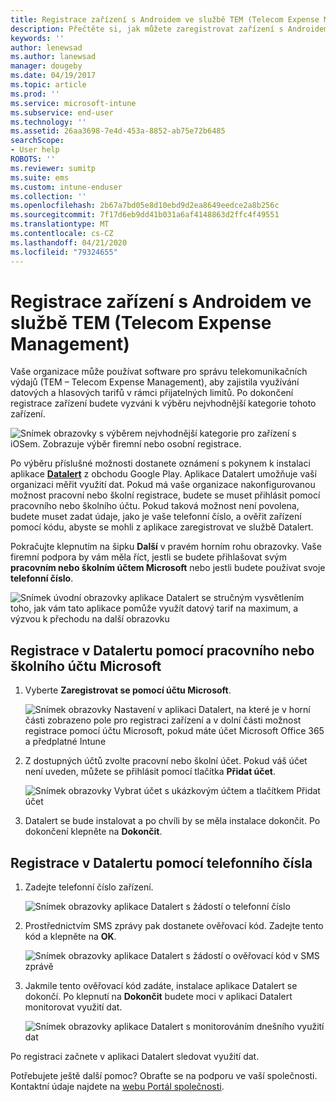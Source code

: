 ```yaml
---
title: Registrace zařízení s Androidem ve službě TEM (Telecom Expense Management) pomocí Intune
description: Přečtěte si, jak můžete zaregistrovat zařízení s Androidem ve službě TEM (Telecom Expense Management).
keywords: ''
author: lenewsad
ms.author: lanewsad
manager: dougeby
ms.date: 04/19/2017
ms.topic: article
ms.prod: ''
ms.service: microsoft-intune
ms.subservice: end-user
ms.technology: ''
ms.assetid: 26aa3698-7e4d-453a-8852-ab75e72b6485
searchScope:
- User help
ROBOTS: ''
ms.reviewer: sumitp
ms.suite: ems
ms.custom: intune-enduser
ms.collection: ''
ms.openlocfilehash: 2b67a7bd05e8d10ebd9d2ea8649eedce2a8b256c
ms.sourcegitcommit: 7f17d6eb9dd41b031a6af4148863d2ffc4f49551
ms.translationtype: MT
ms.contentlocale: cs-CZ
ms.lasthandoff: 04/21/2020
ms.locfileid: "79324655"
---
```

# <a name="enroll-your-android-device-in-telecom-expense-management"></a>Registrace zařízení s Androidem ve službě TEM (Telecom Expense Management)

Vaše organizace může používat software pro správu telekomunikačních výdajů (TEM – Telecom Expense Management), aby zajistila využívání datových a hlasových tarifů v rámci přijatelných limitů. Po dokončení registrace zařízení budete vyzváni k výběru nejvhodnější kategorie tohoto zařízení.

![Snímek obrazovky s výběrem nejvhodnější kategorie pro zařízení s iOSem. Zobrazuje výběr firemní nebo osobní registrace.](./media/and-enroll-11-tem-select-best-category.png)

Po výběru příslušné možnosti dostanete oznámení s pokynem k instalaci aplikace [__Datalert__](https://play.google.com/store/apps/details?id=fr.memobox.databox) z obchodu Google Play. Aplikace Datalert umožňuje vaší organizaci měřit využití dat. Pokud má vaše organizace nakonfigurovanou možnost pracovní nebo školní registrace, budete se muset přihlásit pomocí pracovního nebo školního účtu. Pokud taková možnost není povolena, budete muset zadat údaje, jako je vaše telefonní číslo, a ověřit zařízení pomocí kódu, abyste se mohli z aplikace zaregistrovat ve službě Datalert.

Pokračujte klepnutím na šipku __Další__ v pravém horním rohu obrazovky. Vaše firemní podpora by vám měla říct, jestli se budete přihlašovat svým __pracovním nebo školním účtem Microsoft__ nebo jestli budete používat svoje __telefonní číslo__.

  ![Snímek úvodní obrazovky aplikace Datalert se stručným vysvětlením toho, jak vám tato aplikace pomůže využít datový tarif na maximum, a výzvou k přechodu na další obrazovku](./media/and-enroll-12-tem-datalert-setup.png)

## <a name="enroll-into-datalert-using-your-microsoft-work-or-school-account"></a>Registrace v Datalertu pomocí pracovního nebo školního účtu Microsoft

1. Vyberte __Zaregistrovat se pomocí účtu Microsoft__.

   ![Snímek obrazovky Nastavení v aplikaci Datalert, na které je v horní části zobrazeno pole pro registraci zařízení a v dolní části možnost registrace pomocí účtu Microsoft, pokud máte účet Microsoft Office 365 a předplatné Intune](./media/and-enroll-12a-tem-datalert-enroll-msft-account.png)

2. Z dostupných účtů zvolte pracovní nebo školní účet. Pokud váš účet není uveden, můžete se přihlásit pomocí tlačítka **Přidat účet**.

   ![Snímek obrazovky Vybrat účet s ukázkovým účtem a tlačítkem Přidat účet](./media/and-enroll-12b-tem-datalert-enroll-select-msft-account.png)

3. Datalert se bude instalovat a po chvíli by se měla instalace dokončit. Po dokončení klepněte na __Dokončit__.

## <a name="enroll-into-datalert-using-your-phone-number"></a>Registrace v Datalertu pomocí telefonního čísla

1. Zadejte telefonní číslo zařízení.

   ![Snímek obrazovky aplikace Datalert s žádostí o telefonní číslo](./media/and-enroll-13-tem-datalert-phone-number.png)

2. Prostřednictvím SMS zprávy pak dostanete ověřovací kód. Zadejte tento kód a klepněte na __OK__.

   ![Snímek obrazovky aplikace Datalert s žádostí o ověřovací kód v SMS zprávě](./media/and-enroll-14-tem-datalert-sms.png)

3. Jakmile tento ověřovací kód zadáte, instalace aplikace Datalert se dokončí. Po klepnutí na __Dokončit__ budete moci v aplikaci Datalert monitorovat využití dat.

   ![Snímek obrazovky aplikace Datalert s monitorováním dnešního využití dat](./media/and-enroll-15-tem-datalert-monitoring-active.png)

Po registraci začnete v aplikaci Datalert sledovat využití dat.

Potřebujete ještě další pomoc? Obraťte se na podporu ve vaší společnosti. Kontaktní údaje najdete na [webu Portál společnosti](https://go.microsoft.com/fwlink/?linkid=2010980).
